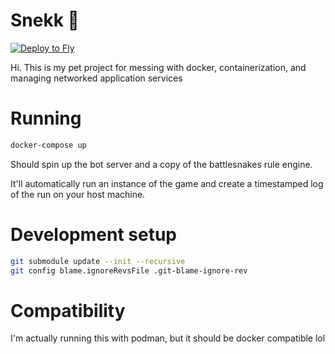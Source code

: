 # Snekk 🐍
[![Deploy to Fly](https://github.com/ngynkvn/snekk/actions/workflows/main.yml/badge.svg)](https://github.com/ngynkvn/snekk/actions/workflows/main.yml)

Hi. This is my pet project for messing with docker, containerization, and managing networked application services

# Running

```bash
docker-compose up
```

Should spin up the bot server and a copy of the battlesnakes rule engine. 

It'll automatically run an instance of the game and create a timestamped log of the run on your host machine.

# Development setup

```bash
git submodule update --init --recursive
git config blame.ignoreRevsFile .git-blame-ignore-rev
```

# Compatibility
I'm actually running this with podman, but it should be docker compatible lol
